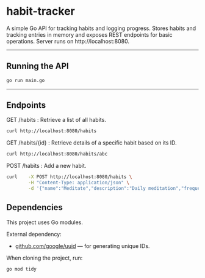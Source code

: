 # habit-tracker

A simple Go API for tracking habits and logging progress. Stores habits and tracking entries in memory and exposes REST endpoints for basic operations. Server runs on http://localhost:8080.

---

## Running the API

```bash
go run main.go
```

---

## Endpoints

GET /habits : Retrieve a list of all habits.
```bash
curl http://localhost:8080/habits
```

GET /habits/{id} : Retrieve details of a specific habit based on its ID.
```bash
curl http://localhost:8080/habits/abc
```

POST /habits : Add a new habit.
```bash
curl    -X POST http://localhost:8080/habits \
        -H "Content-Type: application/json" \
        -d '{"name":"Meditate","description":"Daily meditation","frequency":"Daily"}'
```

## Dependencies

This project uses Go modules.

External dependency:
- [github.com/google/uuid](https://pkg.go.dev/github.com/google/uuid) — for generating unique IDs.

When cloning the project, run:

```bash
go mod tidy